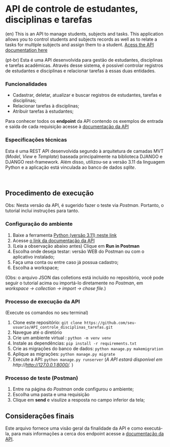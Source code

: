 # API de controle de estudantes, disciplinas e tarefas
(en) This is an API to manage students, subjects and tasks. This application allows you to control students and subjects records as well as to relate a tasks for multiple subjects and assign them to a student. [Acess the API documentation here](https://grey-meadow-639818.postman.co/documentation/29353106-1fb9f5c5-6423-4e5b-85bc-830f577e0300/publish?workspaceId=07e17786-bcd7-4d4d-8335-a39530517c4d "documentation")

(pt-br) Esta é uma API desenvolvida para gestão de estudantes, disciplinas e tarefas acadêmicas. Através desse sistema, é possível controlar registros de estudantes e disciplinas e relacionar tarefas à essas duas entidades. 


### Funcionalidades
- Cadastrar, deletar, atualizar e buscar registros de estudantes, tarefas e disciplinas;
- Relacionar tarefas à disciplinas;
- Atribuir tarefas à estudantes;

Para conhecer todos os **endpoint** da API contendo os exemplos de entrada e saída de cada requisição acesse à [documentação da API](https://grey-meadow-639818.postman.co/documentation/29353106-1fb9f5c5-6423-4e5b-85bc-830f577e0300/publish?workspaceId=07e17786-bcd7-4d4d-8335-a39530517c4d "link da documentação")

### Especificações técnicas
Esta é uma REST API desenvolvida segundo à arquitetura de camadas MVT (*Model*, *View* e *Template*) baseada principalmente na biblioteca DJANGO e DJANGO rest-framework. Além disso, utilizou-se a versão 3.11 da linguagem Python e a aplicação está vinculada ao banco de dados *sqlite*.

<br>

## Procedimento de execução
Obs: Nesta versão da API, é sugerido fazer o teste via *Postman*. Portanto, o tutorial incluí instruções para tanto. 

### Configuração do ambiente
1. Baixe a ferramenta [Python (versão 3.11) neste link](https://www.python.org/downloads/ "Tutorial de dowload")
2. Acesse [o link da documentação da API](https://grey-meadow-639818.postman.co/documentation/29353106-1fb9f5c5-6423-4e5b-85bc-830f577e0300/publish?workspaceId=07e17786-bcd7-4d4d-8335-a39530517c4d "link da documentação")
3. (Leia a observação abaixo antes) Clique em **Run in Postman**
4. Escolha onde deseja testar: versão WEB do Postman ou com o aplicativo instalado;
5. Faça uma conta ou entre caso já possua cadastro;
6. Escolha a workspace;

(Obs: o arquivo JSON das colletions está incluído no repositório, você pode seguir o tutorial acima ou importá-lo diretamente no *Postman*, em *workspace -> collection -> import -> chose file*.)
   
### Processo de execução da API
(Execute os comandos no seu terminal)
1. Clone este repositório: `git clone https://github.com/seu-usuario/API_controle_disciplinas_tarefas.git` <br>
2. Navegue até o diretório <br>
3. Crie um ambiente virtual : `python -m venv venv` <br>
4. Instale as dependências: `pip install -r requirements.txt` <br>
5. Crie as migrações do banco de dados: `python manage.py makemigration` <br>
6. Aplique as migrações: `python manage.py migrate` <br>
7. Execute a API: `python manage.py runserver` (*A API estará disponível em http://http://127.0.0.1:8000/.* )


### Processo de teste (Postman)
1. Entre na página do *Postman* onde configurou o ambiente;
2. Escolha uma pasta e uma requisição
3. Clique em **send** e visulize a resposta no campo inferior da tela; 


## Considerações finais
Este arquivo fornece uma visão geral da finalidade da API e como executá-la, para mais informações a cerca dos endpoint acesse a [documentação da API](https://grey-meadow-639818.postman.co/documentation/29353106-1fb9f5c5-6423-4e5b-85bc-830f577e0300/publish?workspaceId=07e17786-bcd7-4d4d-8335-a39530517c4d "link da documentação").


     
